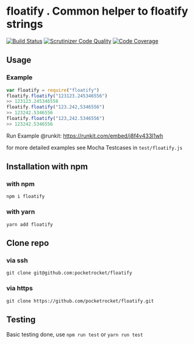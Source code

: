 floatify . Common helper to floatify strings
===
[![Build Status](https://travis-ci.org/pocketrocket/floatify.svg?branch=master)](https://travis-ci.org/pocketrocket/floatify)
[![Scrutinizer Code Quality](https://scrutinizer-ci.com/g/pocketrocket/floatify/badges/quality-score.png?b=master)](https://scrutinizer-ci.com/g/pocketrocket/floatify/?branch=master)
[![Code Coverage](https://scrutinizer-ci.com/g/pocketrocket/floatify/badges/coverage.png?b=master)](https://scrutinizer-ci.com/g/pocketrocket/floatify/?branch=master)

## Usage
### Example

```js
var floatify = require("floatify")
floatify.floatify("123123.245346556")
>> 123123.245346556
floatify.floatify("123.242,5346556")
>> 123242.5346556
floatify.floatify("123,242.5346556")
>> 123242.5346556
```

Run Example @runkit:
https://runkit.com/embed/j8f4v433l1wh

for more detailed examples see Mocha Testcases in `test/floatify.js`

## Installation with npm
### with npm
`npm i floatify`
### with yarn
`yarn add floatify`

## Clone repo
### via ssh
`git clone git@github.com:pocketrocket/floatify`
### via https
`git clone https://github.com/pocketrocket/floatify.git`

## Testing
Basic testing done, use `npm run test` or `yarn run test`